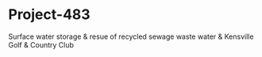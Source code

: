 # Project-483
Surface water storage &amp; resue of recycled sewage waste water &amp; Kensville Golf &amp; Country Club
